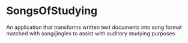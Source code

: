 # SongsOfStudying
An application that transforms written text documents into song format matched with song/jingles to assist with auditory studying purposes
